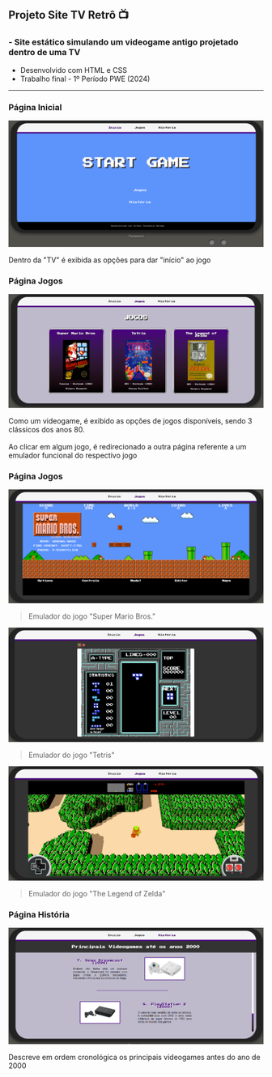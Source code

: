 ## Projeto Site TV Retrô 📺

### - Site estático simulando um videogame antigo projetado dentro de uma TV

- Desenvolvido com HTML e CSS
- Trabalho final - 1º Período PWE (2024)

 ---

### Página Inicial

![Print Inicio](/img/print-inicio.png)

Dentro da "TV" é exibida as opções para dar "início" ao jogo

### Página Jogos

![Print Jogos](/img/print-jogos.png)

Como um videogame, é exibido as opções de jogos disponíveis, sendo 3 clássicos dos anos 80. <br><br>
Ao clicar em algum jogo, é redirecionado a outra página referente a um emulador funcional do respectivo jogo 

### Página Jogos

![Print Jogos](/img/print-mario.png)
> Emulador do jogo "Super Mario Bros."

![Print Jogos](/img/print-tetris.png)
> Emulador do jogo "Tetris"

![Print Jogos](/img/print-zelda.png)
> Emulador do jogo "The Legend of Zelda"


### Página História 
![Página História](/img/print-historia.png)

Descreve em ordem cronológica os principais videogames antes do ano de 2000

